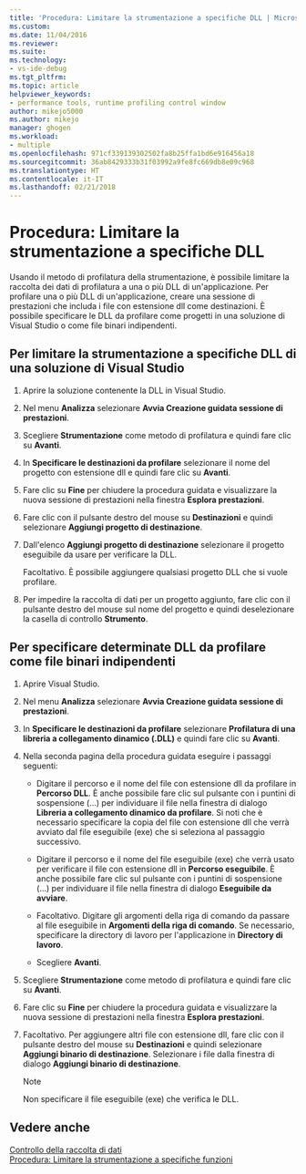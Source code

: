 ```yaml
---
title: 'Procedura: Limitare la strumentazione a specifiche DLL | Microsoft Docs'
ms.custom: 
ms.date: 11/04/2016
ms.reviewer: 
ms.suite: 
ms.technology:
- vs-ide-debug
ms.tgt_pltfrm: 
ms.topic: article
helpviewer_keywords:
- performance tools, runtime profiling control window
author: mikejo5000
ms.author: mikejo
manager: ghogen
ms.workload:
- multiple
ms.openlocfilehash: 971cf339139302502fa8b25ffa1bd6e916456a18
ms.sourcegitcommit: 36ab8429333b31f03992a9fe8fc669db8e09c968
ms.translationtype: HT
ms.contentlocale: it-IT
ms.lasthandoff: 02/21/2018
---
```

# <a name="how-to-limit-instrumentation-to-specific-dlls"></a>Procedura: Limitare la strumentazione a specifiche DLL

Usando il metodo di profilatura della strumentazione, è possibile limitare la raccolta dei dati di profilatura a una o più DLL di un'applicazione. Per profilare una o più DLL di un'applicazione, creare una sessione di prestazioni che includa i file con estensione dll come destinazioni. È possibile specificare le DLL da profilare come progetti in una soluzione di Visual Studio o come file binari indipendenti.

## <a name="to-limit-instrumentation-to-specific-dlls-in-a-visual-studio-solution"></a>Per limitare la strumentazione a specifiche DLL di una soluzione di Visual Studio

1. Aprire la soluzione contenente la DLL in Visual Studio.

2. Nel menu **Analizza** selezionare **Avvia Creazione guidata sessione di prestazioni**.

3. Scegliere **Strumentazione** come metodo di profilatura e quindi fare clic su **Avanti**.

4. In **Specificare le destinazioni da profilare** selezionare il nome del progetto con estensione dll e quindi fare clic su **Avanti**.

5. Fare clic su **Fine** per chiudere la procedura guidata e visualizzare la nuova sessione di prestazioni nella finestra **Esplora prestazioni**.

6. Fare clic con il pulsante destro del mouse su **Destinazioni** e quindi selezionare **Aggiungi progetto di destinazione**.

7. Dall'elenco **Aggiungi progetto di destinazione** selezionare il progetto eseguibile da usare per verificare la DLL.

     Facoltativo. È possibile aggiungere qualsiasi progetto DLL che si vuole profilare.

8. Per impedire la raccolta di dati per un progetto aggiunto, fare clic con il pulsante destro del mouse sul nome del progetto e quindi deselezionare la casella di controllo **Strumento**.

## <a name="to-specify-specific-dlls-to-profile-as-independent-binaries"></a>Per specificare determinate DLL da profilare come file binari indipendenti

1. Aprire Visual Studio.

2. Nel menu **Analizza** selezionare **Avvia Creazione guidata sessione di prestazioni**.

3. In **Specificare le destinazioni da profilare** selezionare **Profilatura di una libreria a collegamento dinamico (.DLL)** e quindi fare clic su **Avanti**.

4. Nella seconda pagina della procedura guidata eseguire i passaggi seguenti:

    - Digitare il percorso e il nome del file con estensione dll da profilare in **Percorso DLL**. È anche possibile fare clic sul pulsante con i puntini di sospensione (...) per individuare il file nella finestra di dialogo **Libreria a collegamento dinamico da profilare**. Si noti che è necessario specificare la copia del file con estensione dll che verrà avviato dal file eseguibile (exe) che si seleziona al passaggio successivo.

    - Digitare il percorso e il nome del file eseguibile (exe) che verrà usato per verificare il file con estensione dll in **Percorso eseguibile**. È anche possibile fare clic sul pulsante con i puntini di sospensione (...) per individuare il file nella finestra di dialogo **Eseguibile da avviare**.

    - Facoltativo. Digitare gli argomenti della riga di comando da passare al file eseguibile in **Argomenti della riga di comando**. Se necessario, specificare la directory di lavoro per l'applicazione in **Directory di lavoro**.

    - Scegliere **Avanti**.

5. Scegliere **Strumentazione** come metodo di profilatura e quindi fare clic su **Avanti**.

6. Fare clic su **Fine** per chiudere la procedura guidata e visualizzare la nuova sessione di prestazioni nella finestra **Esplora prestazioni**.

7. Facoltativo. Per aggiungere altri file con estensione dll, fare clic con il pulsante destro del mouse su **Destinazioni** e quindi selezionare **Aggiungi binario di destinazione**. Selezionare i file dalla finestra di dialogo **Aggiungi binario di destinazione**.

    > [!NOTE]
    > Non specificare il file eseguibile (exe) che verifica le DLL.

## <a name="see-also"></a>Vedere anche

[Controllo della raccolta di dati](../profiling/controlling-data-collection.md)  
[Procedura: Limitare la strumentazione a specifiche funzioni](../profiling/how-to-limit-instrumentation-to-specific-functions.md)